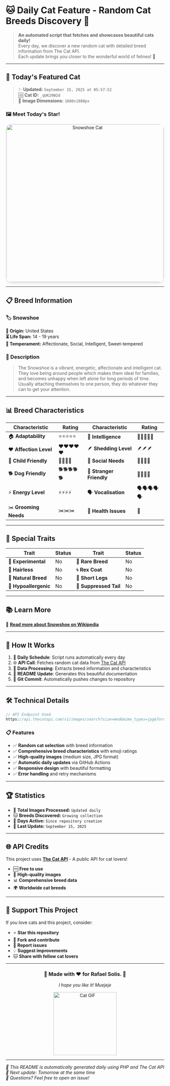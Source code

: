 # 🐱 Daily Cat Feature - Random Cat Breeds Discovery 🎯

> **An automated script that fetches and showcases beautiful cats daily!**  
> Every day, we discover a new random cat with detailed breed information from The Cat API.  
> Each update brings you closer to the wonderful world of felines! 🐾

---

## 🌟 Today's Featured Cat
> ✨ **Updated:** `September 15, 2025 at 05:57:52`  
> 🆔 **Cat ID:** `_qUK20W2d`  
> 📐 **Image Dimensions:** `1080x1080px`

### 🖼️ Meet Today's Star!

<div align="center">
  <img src="https://cdn2.thecatapi.com/images/_qUK20W2d.jpg" alt="Snowshoe Cat" width="500" style="border-radius: 15px; box-shadow: 0 4px 8px rgba(0,0,0,0.1);">
</div>

---

## 📋 Breed Information

### 🏷️ **Snowshoe**
**📍 Origin:** United States  
**⏳ Life Span:** 14 - 19 years  
**🧬 Temperament:** Affectionate, Social, Intelligent, Sweet-tempered  

### 📖 Description
> The Snowshoe is a vibrant, energetic, affectionate and intelligent cat. They love being around people which makes them ideal for families, and becomes unhappy when left alone for long periods of time. Usually attaching themselves to one person, they do whatever they can to get your attention.

---

## 📊 Breed Characteristics

| Characteristic | Rating | Characteristic | Rating |
|---|---|---|---|
| 🏠 **Adaptability** | ⭐⭐⭐⭐⭐ | 🧠 **Intelligence** | 🧠🧠🧠🧠🧠 |
| ❤️ **Affection Level** | ❤️❤️❤️❤️❤️ | 🪶 **Shedding Level** | 🪶🪶🪶 |
| 👶 **Child Friendly** | 👶👶👶👶 | 👥 **Social Needs** | 👥👥👥👥 |
| 🐕 **Dog Friendly** | 🐕🐕🐕🐕🐕 | 🤝 **Stranger Friendly** | 🤝🤝🤝🤝 |
| ⚡ **Energy Level** | ⚡⚡⚡⚡ | 🗣️ **Vocalisation** | 🗣️🗣️🗣️🗣️🗣️ |
| ✂️ **Grooming Needs** | ✂️✂️✂️ | 🏥 **Health Issues** | 🏥 |

---

## 🧬 Special Traits

| Trait | Status | Trait | Status |
|---|---|---|---|
| 🧪 **Experimental** | No | 💎 **Rare Breed** | No |
| 🦲 **Hairless** | No | 🌀 **Rex Coat** | No |
| 🌿 **Natural Breed** | No | 🦵 **Short Legs** | No |
| 🌿 **Hypoallergenic** | No | 🐾 **Suppressed Tail** | No |

---
## 📚 Learn More
🔗 **[Read more about Snowshoe on Wikipedia](https://en.wikipedia.org/wiki/Snowshoe_(cat))**

---
## 🚀 How It Works

1. 📅 **Daily Schedule**: Script runs automatically every day
2. 🌐 **API Call**: Fetches random cat data from [The Cat API](https://thecatapi.com/)
3. 🔄 **Data Processing**: Extracts breed information and characteristics  
4. 📝 **README Update**: Generates this beautiful documentation
5. 🔄 **Git Commit**: Automatically pushes changes to repository

---

## 🛠️ Technical Details

```php
// API Endpoint Used
https://api.thecatapi.com/v1/images/search?size=med&mime_types=jpg&format=json&has_breeds=true&order=RANDOM&page=0&limit=1
```

### 📋 Features
- ✅ **Random cat selection** with breed information
- ✅ **Comprehensive breed characteristics** with emoji ratings
- ✅ **High-quality images** (medium size, JPG format)
- ✅ **Automatic daily updates** via GitHub Actions
- ✅ **Responsive design** with beautiful formatting
- ✅ **Error handling** and retry mechanisms

---

## 🏆 Statistics

- 📸 **Total Images Processed:** `Updated daily`
- 🐱 **Breeds Discovered:** `Growing collection`  
- 📅 **Days Active:** `Since repository creation`
- 🔄 **Last Update:** `September 15, 2025`

---

## 🌐 API Credits

This project uses **[The Cat API](https://thecatapi.com/)** - A public API for cat lovers!  
- 🆓 **Free to use**
- 📸 **High-quality images**
- 📊 **Comprehensive breed data**
- 🌍 **Worldwide cat breeds**

---

## 💝 Support This Project

If you love cats and this project, consider:

- ⭐ **Star this repository**
- 🍴 **Fork and contribute**
- 🐛 **Report issues**
- 💡 **Suggest improvements**
- 🐱 **Share with fellow cat lovers**

---

<div align="center">
  <h3>🐾 Made with ❤️ for Rafael Solis. 🐾</h3>
  <p><em>I hope you like it! Muejeje</em></p>
  
  <img src="https://media.giphy.com/media/JIX9t2j0ZTN9S/giphy.gif" width="200" alt="Cat GIF">
</div>

---

*📝 This README is automatically generated daily using PHP and The Cat API*  
*🔄 Next update: Tomorrow at the same time*  
*📧 Questions? Feel free to open an issue!*

<!-- Generated automatically on 2025-09-15 05:57:52 UTC | Image ID: _qUK20W2d -->